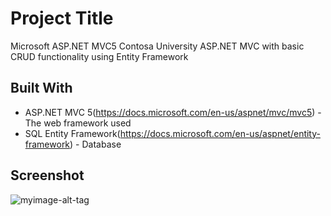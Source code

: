 # Project Title

Microsoft ASP.NET MVC5 Contosa University ASP.NET MVC with basic CRUD functionality using Entity Framework

## Built With

* ASP.NET MVC 5(https://docs.microsoft.com/en-us/aspnet/mvc/mvc5) - The web framework used
* SQL Entity Framework(https://docs.microsoft.com/en-us/aspnet/entity-framework) - Database 

## Screenshot
![myimage-alt-tag](https://docs.microsoft.com/en-us/aspnet/mvc/overview/getting-started/getting-started-with-ef-using-mvc/migrations-and-deployment-with-the-entity-framework-in-an-asp-net-mvc-application/_static/cloud-app-browser.png)




